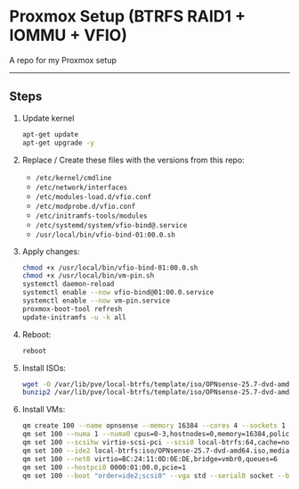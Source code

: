 # Proxmox Setup (BTRFS RAID1 + IOMMU + VFIO)

A repo for my Proxmox setup

---

## Steps

1. Update kernel

   ```bash
   apt-get update
   apt-get upgrade -y
   ```

2. Replace / Create these files with the versions from this repo:

   * `/etc/kernel/cmdline`
   * `/etc/network/interfaces`
   * `/etc/modules-load.d/vfio.conf`
   * `/etc/modprobe.d/vfio.conf`
   * `/etc/initramfs-tools/modules`
   * `/etc/systemd/system/vfio-bind@.service`
   * `/usr/local/bin/vfio-bind-01:00.0.sh`

3. Apply changes:

   ```bash
   chmod +x /usr/local/bin/vfio-bind-01:00.0.sh
   chmod +x /usr/local/bin/vm-pin.sh
   systemctl daemon-reload
   systemctl enable --now vfio-bind@01:00.0.service
   systemctl enable --now vm-pin.service
   proxmox-boot-tool refresh
   update-initramfs -u -k all
   ```

4. Reboot:

   ```bash
   reboot
   ```

5. Install ISOs:

   ```bash
   wget -O /var/lib/pve/local-btrfs/template/iso/OPNsense-25.7-dvd-amd64.iso.bz2  https://pkg.opnsense.org/releases/25.7/OPNsense-25.7-dvd-amd64.iso.bz2
   bunzip2 /var/lib/pve/local-btrfs/template/iso/OPNsense-25.7-dvd-amd64.iso.bz2
   ```

6. Install VMs:

   ```bash
   qm create 100 --name opnsense --memory 16384 --cores 4 --sockets 1 --cpu host --machine q35
   qm set 100 --numa 1 --numa0 cpus=0-3,hostnodes=0,memory=16384,policy=bind
   qm set 100 --scsihw virtio-scsi-pci --scsi0 local-btrfs:64,cache=none,discard=on,aio=native
   qm set 100 --ide2 local-btrfs:iso/OPNsense-25.7-dvd-amd64.iso,media=cdrom
   qm set 100 --net0 virtio=BC:24:11:0D:0E:DE,bridge=vmbr0,queues=6
   qm set 100 --hostpci0 0000:01:00.0,pcie=1
   qm set 100 --boot "order=ide2;scsi0" --vga std --serial0 socket --balloon 0
   ```
